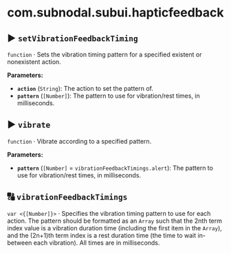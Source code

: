 # com.subnodal.subui.hapticfeedback
## ▶️ `setVibrationFeedbackTiming`
`function` · Sets the vibration timing pattern for a specified existent or nonexistent action.

**Parameters:**
* **`action`** (`String`): The action to set the pattern of.
* **`pattern`** (`[Number]`): The pattern to use for vibration/rest times, in milliseconds.

## ▶️ `vibrate`
`function` · Vibrate according to a specified pattern.

**Parameters:**
* **`pattern`** (`[Number]` = `vibrationFeedbackTimings.alert`): The pattern to use for vibration/rest times, in milliseconds.

## 🔠️ `vibrationFeedbackTimings`
`var <{[Number]}>` · Specifies the vibration timing pattern to use for each action. The pattern should be formatted as an `Array` such that the 2nth term index value is a vibration duration time (including the first item in the `Array`), and the (2n+1)th term index is a rest duration time (the time to wait in-between each vibration). All times are in milliseconds.